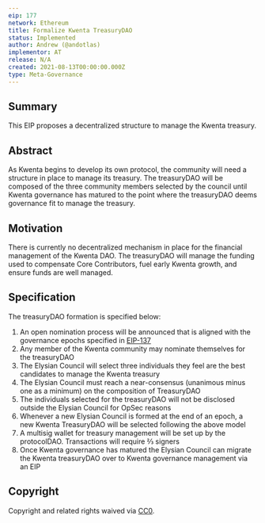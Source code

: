 ```yaml
---
eip: 177
network: Ethereum
title: Formalize Kwenta TreasuryDAO
status: Implemented
author: Andrew (@andotlas)
implementor: AT
release: N/A
created: 2021-08-13T00:00:00.000Z
type: Meta-Governance
---
```


## Summary 

This EIP proposes a decentralized structure to manage the Kwenta treasury. 

## Abstract

As Kwenta begins to develop its own protocol, the community will need a structure in place to manage its treasury. The treasuryDAO will be composed of the three community members selected by the council until Kwenta governance has matured to the point where the treasuryDAO deems governance fit to manage the treasury. 

## Motivation 

There is currently no decentralized mechanism in place for the financial management of the Kwenta DAO. The treasuryDAO will manage the funding used to compensate Core Contributors, fuel early Kwenta growth, and ensure funds are well managed. 

## Specification 

The treasuryDAO formation is specified below:
1. An open nomination process will be announced that is aligned with the governance epochs specified in [EIP-137](https://eips.elysian.finance/eips/eip-137) 
2. Any member of the Kwenta community may nominate themselves for the treasuryDAO
3. The Elysian Council will select three individuals they feel are the best candidates to manage the Kwenta treasury
4. The Elysian Council must reach a near-consensus (unanimous minus one as a minimum) on the composition of TreasuryDAO
5. The individuals selected for the treasuryDAO will not be disclosed outside the Elysian Council for OpSec reasons
2. Whenever a new Elysian Council is formed at the end of an epoch, a new Kwenta TreasuryDAO will be selected following the above model
3. A multisig wallet for treasury management will be set up by the protocolDAO. Transactions will require ⅔ signers
4. Once Kwenta governance has matured the Elysian Council can migrate the Kwenta treasuryDAO over to Kwenta governance management via an EIP
 

## Copyright

Copyright and related rights waived via [CC0](https://creativecommons.org/publicdomain/zero/1.0/).